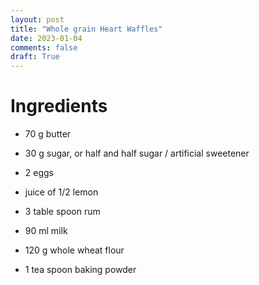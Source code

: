 ```yaml
---
layout: post
title: "Whole grain Heart Waffles"
date: 2023-01-04
comments: false
draft: True
---
```



Ingredients
===


 * 70 g butter
 * 30 g sugar, or half and half sugar / artificial sweetener

 * 2 eggs
 * juice of 1/2 lemon
 * 3 table spoon rum
 * 90 ml milk
 
 * 120 g whole wheat flour
 * 1 tea spoon baking powder
